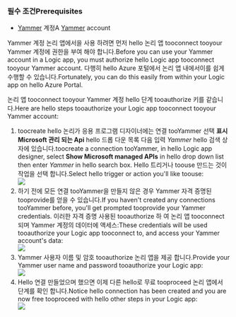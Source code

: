 ### <a name="prerequisites"></a><span data-ttu-id="d4478-101">필수 조건</span><span class="sxs-lookup"><span data-stu-id="d4478-101">Prerequisites</span></span>
* <span data-ttu-id="d4478-102">[Yammer](https://www.yammer.com/) 계정</span><span class="sxs-lookup"><span data-stu-id="d4478-102">A [Yammer](https://www.yammer.com/) account</span></span> 

<span data-ttu-id="d4478-103">Yammer 계정 논리 앱에서을 사용 하려면 먼저 hello 논리 앱 tooconnect tooyour Yammer 계정에 권한을 부여 해야 합니다.</span><span class="sxs-lookup"><span data-stu-id="d4478-103">Before you can use your Yammer account in a Logic app, you must authorize hello Logic app tooconnect tooyour Yammer account.</span></span> <span data-ttu-id="d4478-104">다행히 hello Azure 포털에서 논리 앱 내에서이를 쉽게 수행할 수 있습니다.</span><span class="sxs-lookup"><span data-stu-id="d4478-104">Fortunately, you can do this easily from within your Logic app on hello Azure Portal.</span></span> 

<span data-ttu-id="d4478-105">논리 앱 tooconnect tooyour Yammer 계정 hello 단계 tooauthorize 키를 같습니다.</span><span class="sxs-lookup"><span data-stu-id="d4478-105">Here are hello steps tooauthorize your Logic app tooconnect tooyour Yammer account:</span></span>

1. <span data-ttu-id="d4478-106">toocreate hello 논리가 응용 프로그램 디자이너에는 연결 tooYammer 선택 **표시 Microsoft 관리 되는 Api** hello 드롭 다운 목록 다음 입력 *Yammer* hello 검색 상자에 있습니다.</span><span class="sxs-lookup"><span data-stu-id="d4478-106">toocreate a connection tooYammer, in hello Logic app designer, select **Show Microsoft managed APIs** in hello drop down list then enter *Yammer* in hello search box.</span></span> <span data-ttu-id="d4478-107">Hello 트리거나 toouse 만드는 것이 작업을 선택 합니다.</span><span class="sxs-lookup"><span data-stu-id="d4478-107">Select hello trigger or action you'll like toouse:</span></span>  
   ![](./media/connectors-create-api-yammer/yammer-1.png)
2. <span data-ttu-id="d4478-108">하기 전에 모든 연결 tooYammer을 만들지 않은 경우 Yammer 자격 증명된 tooprovide를 얻을 수 있습니다.</span><span class="sxs-lookup"><span data-stu-id="d4478-108">If you haven't created any connections tooYammer before, you'll get prompted tooprovide your Yammer credentials.</span></span> <span data-ttu-id="d4478-109">이러한 자격 증명 사용된 tooauthorize 하 여 논리 앱 tooconnect 되며 Yammer 계정의 데이터에 액세스:</span><span class="sxs-lookup"><span data-stu-id="d4478-109">These credentials will be used tooauthorize your Logic app tooconnect to, and access your Yammer account's data:</span></span>  
   ![](./media/connectors-create-api-yammer/yammer-2.png)
3. <span data-ttu-id="d4478-110">Yammer 사용자 이름 및 암호 tooauthorize 논리 앱을 제공 합니다.</span><span class="sxs-lookup"><span data-stu-id="d4478-110">Provide your Yammer user name and password tooauthorize your Logic app:</span></span>  
   ![](./media/connectors-create-api-yammer/yammer-3.png)   
4. <span data-ttu-id="d4478-111">Hello 연결 만들었으며 했으면 이제 다른 hello로 무료 tooproceed 논리 앱에서 단계를 확인 합니다.</span><span class="sxs-lookup"><span data-stu-id="d4478-111">Notice hello connection has been created and you are now free tooproceed with hello other steps in your Logic app:</span></span>  
   ![](./media/connectors-create-api-yammer/yammer-4.png)   

